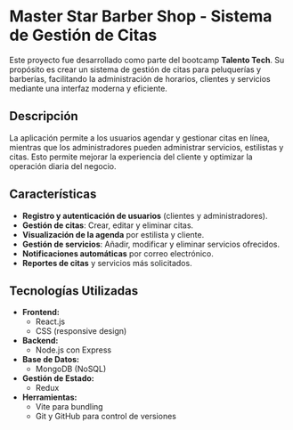 # **Master Star Barber Shop - Sistema de Gestión de Citas**

Este proyecto fue desarrollado como parte del bootcamp **Talento Tech**. Su propósito es crear un sistema de gestión de citas para peluquerías y barberías, facilitando la administración de horarios, clientes y servicios mediante una interfaz moderna y eficiente.

## **Descripción**

La aplicación permite a los usuarios agendar y gestionar citas en línea, mientras que los administradores pueden administrar servicios, estilistas y citas. Esto permite mejorar la experiencia del cliente y optimizar la operación diaria del negocio.

## **Características**

- **Registro y autenticación de usuarios** (clientes y administradores).
- **Gestión de citas**: Crear, editar y eliminar citas.
- **Visualización de la agenda** por estilista y cliente.
- **Gestión de servicios**: Añadir, modificar y eliminar servicios ofrecidos.
- **Notificaciones automáticas** por correo electrónico.
- **Reportes de citas** y servicios más solicitados.

## **Tecnologías Utilizadas**

- **Frontend:**
  - React.js
  - CSS (responsive design)
- **Backend:**
  - Node.js con Express
- **Base de Datos:**
  - MongoDB (NoSQL)
- **Gestión de Estado:**
  - Redux
- **Herramientas:**
  - Vite para bundling
  - Git y GitHub para control de versiones
